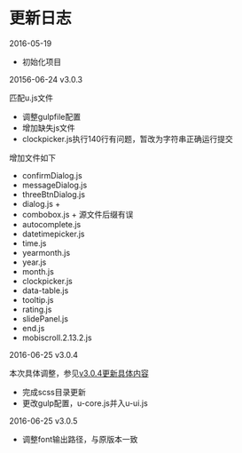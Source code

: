# 更新日志

2016-05-19

- 初始化项目

20156-06-24 v3.0.3

匹配u.js文件

- 调整gulpfile配置
- 增加缺失js文件
- clockpicker.js执行140行有问题，暂改为字符串正确运行提交

增加文件如下

* confirmDialog.js
* messageDialog.js
* threeBtnDialog.js
* dialog.js +
* combobox.js + 源文件后缀有误
* autocomplete.js
* datetimepicker.js
* time.js
* yearmonth.js
* year.js
* month.js
* clockpicker.js
* data-table.js
* tooltip.js
* rating.js
* slidePanel.js
* end.js
* mobiscroll.2.13.2.js

2016-06-25 v3.0.4

本次具体调整，参见[v3.0.4更新具体内容](https://github.com/iuap-design/iuap-design/issues/9)
- 完成scss目录更新
- 更改gulp配置，u-core.js并入u-ui.js

2016-06-25 v3.0.5

- 调整font输出路径，与原版本一致

